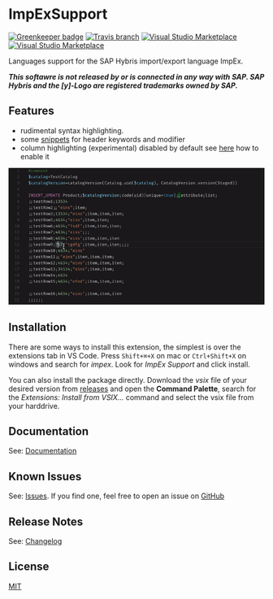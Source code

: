 # ImpExSupport

[![Greenkeeper badge](https://badges.greenkeeper.io/simplyRoba/ImpExSupport.svg)](https://greenkeeper.io/)
[![Travis branch](https://img.shields.io/travis/simplyRoba/ImpExSupport/master.svg)](https://travis-ci.org/simplyRoba/ImpExSupport)
[![Visual Studio Marketplace](https://img.shields.io/vscode-marketplace/v/simplyRoba.impex-support.svg)](https://marketplace.visualstudio.com/items?itemName=simplyRoba.impex-support)
[![Visual Studio Marketplace](https://img.shields.io/vscode-marketplace/d/simplyRoba.impex-support.svg)](https://marketplace.visualstudio.com/items?itemName=simplyRoba.impex-support)

Languages support for the SAP Hybris import/export language ImpEx.

**_This softawre is not released by or is connected in any way with SAP. SAP Hybris and the [y]-Logo are registered trademarks owned by SAP._**

## Features

* rudimental syntax highlighting.
* some [snippets](docs/Snippets.md) for header keywords and modifier
* column highlighting (experimental) disabled by default see [here](docs/Configuration.md#columnhighlighting) how to enable it

![columnhighlighting_preview](/images/columnhighlighting_preview.gif)

## Installation

There are some ways to install this extension, the simplest is over the extensions tab in VS Code. Press `Shift+⌘+X` on mac or `Ctrl+Shift+X` on windows and search for _impex_. Look for _ImpEx Support_ and click install.

You can also install the package directly. Download the _vsix_ file of your desired version from [releases](https://github.com/simplyRoba/ImpExSupport/releases) and open the **Command Palette**, search for the _Extensions: Install from VSIX..._ command and select the vsix file from your harddrive.

## Documentation

See: [Documentation](docs/README.md)

## Known Issues

See: [Issues](https://github.com/simplyRoba/ImpExSupport/issues?utf8=%E2%9C%93&q=is%3Aissue+is%3Aopen+).
If you find one, feel free to open an issue on [GitHub](https://github.com/simplyRoba/ImpExSupport/issues/new)

## Release Notes

See: [Changelog](CHANGELOG.md)

## License

[MIT](LICENSE)
